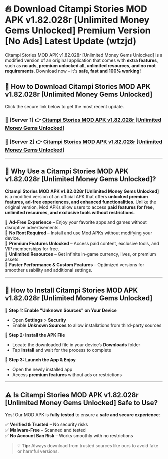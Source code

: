 # 🔥 Download Citampi Stories MOD APK v1.82.028r [Unlimited Money Gems Unlocked] Premium Version [No Ads] Latest Update (wtzjd) 

Citampi Stories MOD APK v1.82.028r [Unlimited Money Gems Unlocked] is a modified version of an original application that comes with **extra features**, such as **no ads, premium unlocked all, unlimited resources, and no root requirements**. Download now – it's **safe, fast and 100% working!**

## **📱 How to Download Citampi Stories MOD APK v1.82.028r [Unlimited Money Gems Unlocked]**  

Click the secure link below to get the most recent update.  

 ### **📌 [Server 1] 👉** [Citampi Stories MOD APK v1.82.028r [Unlimited Money Gems Unlocked]](https://apkcomod.com?title=Citampi_Stories_MOD_APK_v1.82.028r_[Unlimited_Money_Gems_Unlocked])

 ### **📌 [Server 2] 👉** [Citampi Stories MOD APK v1.82.028r [Unlimited Money Gems Unlocked]](https://apkcomod.com?title=Citampi_Stories_MOD_APK_v1.82.028r_[Unlimited_Money_Gems_Unlocked])

---

## **🤖 Why Use a Citampi Stories MOD APK v1.82.028r [Unlimited Money Gems Unlocked]?**  

**Citampi Stories MOD APK v1.82.028r [Unlimited Money Gems Unlocked]** is a modified version of an official APK that offers **unlocked premium features, ad-free experiences, and enhanced functionalities**. Unlike the original version, Mod APKs allow users to access **paid features for free, unlimited resources, and exclusive tools without restrictions**.

🔽 **Ad-Free Experience** – Enjoy your favorite apps and games without disruptive advertisements.  
🔽 **No Root Required** – Install and use Mod APKs without modifying your device.  
🔽 **Premium Features Unlocked** – Access paid content, exclusive tools, and VIP memberships for free.  
🔽 **Unlimited Resources** – Get infinite in-game currency, lives, or premium assets.  
🔽 **Faster Performance & Custom Features** – Optimized versions for smoother usability and additional settings.  

---

## **🚀 How to Install Citampi Stories MOD APK v1.82.028r [Unlimited Money Gems Unlocked]**  

**🔹 Step 1:** **Enable "Unknown Sources" on Your Device**  
- Open **Settings** > **Security**  
- Enable **Unknown Sources** to allow installations from third-party sources  

**🔹 Step 2:** **Install the APK File**  
- Locate the downloaded file in your device’s **Downloads** folder  
- Tap **Install** and wait for the process to complete  

**🔹 Step 3:** **Launch the App & Enjoy**  
- Open the newly installed app  
- Access **premium features** without ads or restrictions  

---

## **⚠️ Is Citampi Stories MOD APK v1.82.028r [Unlimited Money Gems Unlocked] Safe to Use?**  

Yes! Our MOD APK is **fully tested** to ensure a **safe and secure experience**:

✅ **Verified & Trusted** – No security risks  
✅ **Malware-Free** – Scanned and tested  
✅ **No Account Ban Risk** – Works smoothly with no restrictions  

> 💡 **Tip:** Always download from trusted sources like ours to avoid fake or harmful versions.